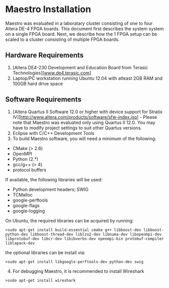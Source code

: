 Maestro Installation
====================
Maestro was evaluated in a laboratary cluster consisting of one to four Altera DE-4 FPGA boards. This document first describes the system system on a single FPGA board. Next, we describe how the 1 FPGA setup can be scaled to a cluster consisting of multiple FPGA boards.

Hardware Requirements
---------------------
1. [Altera DE4-230 Development and Education Board from Terasic Technologies][www.de4.terasic.com]
2. Laptop/PC workstation running Ubuntu 12.04 with atleast 2GB RAM and 100GB hard drive space

Software Requirements
---------------------
1. [Altera Quartus II Software 12.0 or higher with device support for Stratix IV][http://www.altera.com/products/software/sfw-index.jsp] - Please note that Maestro was evaluated only using Quartus II 12.0. You may have to modify project settings to suit other Quartus versions. 
2. Eclipse with C/C++ Development Tools
3. To build Maestro software, you will need a minimum of the following:

* CMake (> 2.6)
* OpenMPI
* Python (2.*)
* gcc/g++ (> 4)
* protocol buffers

If available, the following libraries will be used:

* Python development headers; SWIG
* TCMalloc
* google-perftools
* google-flags
* google-logging

On Ubuntu, the required libraries can be acquired by running:

`>sudo apt-get install build-essential cmake g++ libboost-dev libboost-python-dev libboost-thread-dev liblzo2-dev libnuma-dev libopenmpi-dev libprotobuf-dev libcr-dev libibverbs-dev openmpi-bin protobuf-compiler liblapack-dev`
 
the optional libraries can be install via:

`>sudo apt-get install libgoogle-perftools-dev python-dev swig`

4. For debugging Maestro, it is recommended to install Wireshark

`>sudo apt-get install wireshark`
